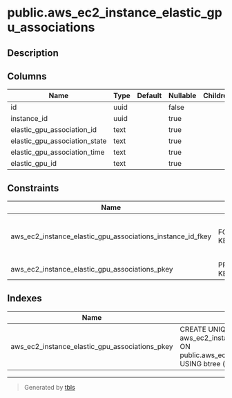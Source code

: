 # public.aws_ec2_instance_elastic_gpu_associations

## Description

## Columns

| Name | Type | Default | Nullable | Children | Parents | Comment |
| ---- | ---- | ------- | -------- | -------- | ------- | ------- |
| id | uuid |  | false |  |  |  |
| instance_id | uuid |  | true |  | [public.aws_ec2_instances](public.aws_ec2_instances.md) |  |
| elastic_gpu_association_id | text |  | true |  |  |  |
| elastic_gpu_association_state | text |  | true |  |  |  |
| elastic_gpu_association_time | text |  | true |  |  |  |
| elastic_gpu_id | text |  | true |  |  |  |

## Constraints

| Name | Type | Definition |
| ---- | ---- | ---------- |
| aws_ec2_instance_elastic_gpu_associations_instance_id_fkey | FOREIGN KEY | FOREIGN KEY (instance_id) REFERENCES aws_ec2_instances(id) ON DELETE CASCADE |
| aws_ec2_instance_elastic_gpu_associations_pkey | PRIMARY KEY | PRIMARY KEY (id) |

## Indexes

| Name | Definition |
| ---- | ---------- |
| aws_ec2_instance_elastic_gpu_associations_pkey | CREATE UNIQUE INDEX aws_ec2_instance_elastic_gpu_associations_pkey ON public.aws_ec2_instance_elastic_gpu_associations USING btree (id) |

---

> Generated by [tbls](https://github.com/k1LoW/tbls)
